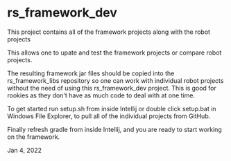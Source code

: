# rs_framework_dev
This project contains all of the framework projects along with the robot projects

This allows one to upate and test the framework projects or compare robot projects.

The resulting framework jar files should be copied into the rs_framework_libs repository so one can work with individual robot projects without the need of using this rs_framework_dev project. This is good for rookies as they don't have as much code to deal with at one time.

To get started run setup.sh from inside Intellij or double click setup.bat in Windows File Explorer, to pull all of the individual projects from GitHub.
 
Finally refresh gradle from inside Intellij, and you are ready to start working on the framework.

Jan 4, 2022
